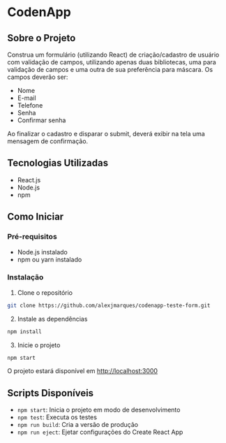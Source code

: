 # CodenApp

## Sobre o Projeto
Construa um formulário (utilizando React) de criação/cadastro de usuário com validação de campos, utilizando apenas duas bibliotecas, uma para validação de campos e uma outra de sua preferência para máscara. Os campos deverão ser:

- Nome
- E-mail
- Telefone
- Senha
- Confirmar senha

Ao finalizar o cadastro e disparar o submit, deverá exibir na tela uma mensagem de confirmação.

## Tecnologias Utilizadas
- React.js
- Node.js
- npm

## Como Iniciar

### Pré-requisitos
- Node.js instalado
- npm ou yarn instalado

### Instalação
1. Clone o repositório
```bash
git clone https://github.com/alexjmarques/codenapp-teste-form.git
```

2. Instale as dependências
```bash
npm install
```

3. Inicie o projeto
```bash
npm start
```

O projeto estará disponível em [http://localhost:3000](http://localhost:3000)

## Scripts Disponíveis

- `npm start`: Inicia o projeto em modo de desenvolvimento
- `npm test`: Executa os testes
- `npm run build`: Cria a versão de produção
- `npm run eject`: Ejetar configurações do Create React App